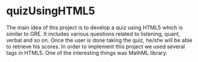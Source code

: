 # quizUsingHTML5
The main idea of this project is to develop a quiz using HTML5 which is similar to GRE. It includes various questions related to listening, quant, verbal and so on. Once the user is done taking the quiz, he/she will be able to retrieve his scores. In order to implement this project we used several tags in HTML5. One of the interesting things was MathML library.
